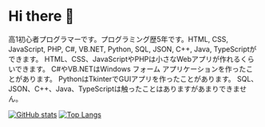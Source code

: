 # Hi there 👋
高1初心者プログラマーです。プログラミング歴5年です。HTML, CSS, JavaScript, PHP, C#, VB.NET, Python, SQL, JSON, C++, Java, TypeScriptができます。
HTML、CSS、JavaScriptやPHPは小さなWebアプリが作れるくらいできます。
C#やVB.NETはWindows フォーム アプリケーションを作ったことがあります。
PythonはTkinterでGUIアプリを作ったことがあります。
SQL、JSON、C++、Java、TypeScriptは触ったことはありますがあまりできません。

[![GitHub stats](https://github-readme-stats.vercel.app/api?username=fuyossi&show_icons=true)](https://github.com/anuraghazra/github-readme-stats)
[![Top Langs](https://github-readme-stats.vercel.app/api/top-langs/?username=fuyossi&layout=compact)](https://github.com/anuraghazra/github-readme-stats)
